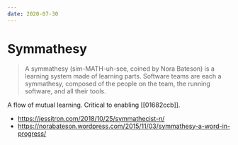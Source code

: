```yaml
---
date: 2020-07-30
---
```


# Symmathesy

> A symmathesy (sim-MATH-uh-see, coined by Nora Bateson) is a learning system made of learning parts.
> Software teams are each a symmathesy, composed of the people on the team, the running software, and all their tools.

A flow of mutual learning. Critical to enabling [[01682ccb]].

- <https://jessitron.com/2018/10/25/symmathecist-n/>
- <https://norabateson.wordpress.com/2015/11/03/symmathesy-a-word-in-progress/>

